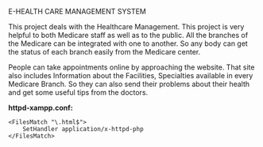 E-HEALTH CARE MANAGEMENT SYSTEM
        <p>
            This project deals with the Healthcare Management. This project is very helpful to both Medicare staff as well as to the public. All the branches of the Medicare can be integrated with one to another. So any body can get the status of each branch easily from the Medicare center.
        </p>
        <p>
            People can take appointments online by approaching the website. That site also includes Information about the Facilities, Specialties available in every Medicare Branch. So they can also send their problems about their health and get some useful tips from the doctors.
        </p>
        <b>httpd-xampp.conf:</b>
```
<FilesMatch "\.html$">
    SetHandler application/x-httpd-php
</FilesMatch>
```
